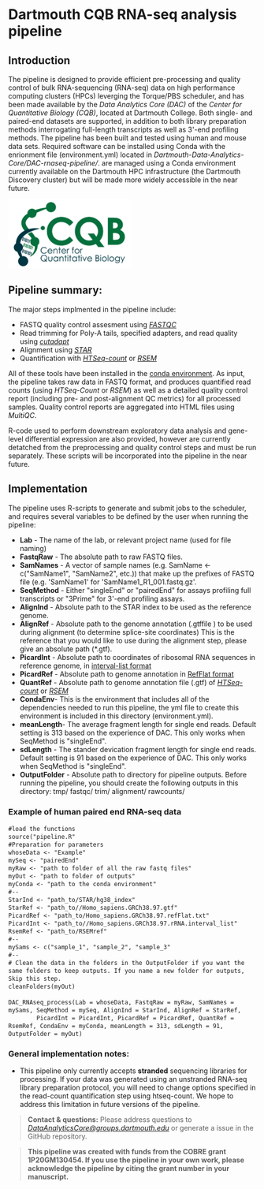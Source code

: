 # Dartmouth CQB RNA-seq analysis pipeline

## Introduction 
The pipeline is designed to provide efficient pre-processing and quality control of bulk RNA-sequencing (RNA-seq) data on high performance computing clusters (HPCs) leverging the Torque/PBS scheduler, and has been made available by the *Data Analytics Core (DAC)* of the *Center for Quantitative Biology (CQB)*, located at Dartmouth College. Both single- and paired-end datasets are supported, in addition to both library preparation methods interrogating full-length transcripts as well as 3'-end profiling methods. The pipeline has been built and tested using human and mouse data sets. Required software can be installed using Conda with the enrionment file (environment.yml) located in *Dartmouth-Data-Analytics-Core/DAC-rnaseq-pipeline/*. are managed using a Conda environment currently available on the Dartmouth HPC infrastructure (the Dartmouth Discovery cluster) but will be made more widely accessible in the near future. 

<img src="logo.jpg" width="250" height="140" >

## Pipeline summary:
The major steps implmented in the pipeline include: 

- FASTQ quality control assesment using [*FASTQC*](https://www.bioinformatics.babraham.ac.uk/projects/fastqc/)
- Read trimming for Poly-A tails, specified adapters, and read quality using [*cutadapt*](https://cutadapt.readthedocs.io/en/stable/)
- Alignment using [*STAR*](https://github.com/alexdobin/STAR)
- Quantification with [*HTSeq-count*](https://htseq.readthedocs.io/en/release_0.11.1/count.html) or [*RSEM*](https://deweylab.github.io/RSEM/)

All of these tools have been installed in the [conda environment](https://docs.conda.io/en/latest/). As input, the pipeline takes raw data in FASTQ format, and produces quantified read counts (using *HTSeq-Count* or *RSEM*) as well as a detailed quality control report (including pre- and post-alignment QC metrics) for all processed samples. Quality control reports are aggregated into HTML files using *MultiQC*. 

R-code used to perform downstream exploratory data analysis and gene-level differential expression are also provided, however are currently detatched from the preprocessing and quality control steps and must be run separately. These scripts will be incorporated into the pipeline in the near future. 

## Implementation
The pipeline uses R-scripts to generate and submit jobs to the scheduler, and requires several variables to be defined by the user when running the pipeline: 

* **Lab** - The name of the lab, or relevant project name (used for file naming)
* **FastqRaw** - The absolute path to raw FASTQ files.
* **SamNames** - A vector of sample names (e.g. SamName <- c("SamName1", "SamName2", etc.)) that make up the prefixes of FASTQ file (e.g. 'SamName1' for 'SamName1_R1_001.fastq.gz'.
* **SeqMethod** - Either "singleEnd" or "pairedEnd" for assays profiling full transcripts or "3Prime" for 3'-end profiling assays. 
* **AlignInd** - Absolute path to the STAR index to be used as the reference genome. 
* **AlignRef** - Absolute path to the genome annotation (.gtffile ) to be used during alignment (to determine splice-site coordinates)
This is the reference that you would like to use during the alignment step, please give an absolute path (*.gtf).
* **PicardInt** - Absolute path to coordinates of ribosomal RNA sequences in reference genome, in [interval-list format](https://gatk.broadinstitute.org/hc/en-us/articles/360035531852-Intervals-and-interval-lists)
* **PicardRef** - Absolute path to genome annotation in [RefFlat format](https://gatk.broadinstitute.org/hc/en-us/articles/360040509431-CollectRnaSeqMetrics-Picard-)
* **QuantRef** - Absolute path to genome annotation file (.gtf) of [*HTSeq-count*](https://htseq.readthedocs.io/en/release_0.11.1/count.html) or [*RSEM*](https://deweylab.github.io/RSEM/)
* **CondaEnv**- This is the environment that includes all of the dependencies needed to run this pipeline, the yml file to create this environment is included in this directory (environment.yml).
* **meanLength**- The average fragment length for single end reads. Default setting is 313 based on the experience of DAC. This only works when SeqMethod is "singleEnd". 
* **sdLength** - The stander devication fragment length for single end reads. Default setting is 91 based on the experience of DAC. This only works when SeqMethod is "singleEnd".
* **OutputFolder** - Absolute path to directory for pipeline outputs. Before running the pipeline, you should create the following outputs in this directory:
tmp/
fastqc/
trim/
alignment/
rawcounts/

### Example of human paired end RNA-seq data 
```{r}
#load the functions
source("pipeline.R"
#Preparation for parameters 
whoseData <- "Example"
mySeq <- "pairedEnd"
myRaw <- "path to folder of all the raw fastq files"
myOut <- "path to folder of outputs"
myConda <- "path to the conda environment"
#--
StarInd <- "path_to/STAR/hg38_index"
StarRef <- "path_to//Homo_sapiens.GRCh38.97.gtf"
PicardRef <- "path_to/Homo_sapiens.GRCh38.97.refFlat.txt"
PicardInt <- "path_to//Homo_sapiens.GRCh38.97.rRNA.interval_list"
RsemRef <- "path_to/RSEMref"
#--
mySams <- c("sample_1", "sample_2", "sample_3"
#--
# Clean the data in the folders in the OutputFolder if you want the same folders to keep outputs. If you name a new folder for outputs, Skip this step. 
cleanFolders(myOut)

DAC_RNAseq_process(Lab = whoseData, FastqRaw = myRaw, SamNames = mySams, SeqMethod = mySeq, AlignInd = StarInd, AlignRef = StarRef, 
		PicardInt = PicardInt, PicardRef = PicardRef, QuantRef = RsemRef, CondaEnv = myConda, meanLength = 313, sdLength = 91, OutputFolder = myOut)
```
### General implementation notes: 
* This pipeline only currently accepts **stranded** sequencing libraries for processing. If your data was generated using an unstranded RNA-seq library preparation protocol, you will need to change options specified in the read-count quantification step using htseq-count. We hope to address this limitation in future versions of the pipeline. 

> **Contact & questions:** 
> Please address questions to *DataAnalyticsCore@groups.dartmouth.edu* or generate a issue in the GitHub repository. 

> **This pipeline was created with funds from the COBRE grant **1P20GM130454**. 
> If you use the pipeline in your own work, please acknowledge the pipeline by citing the grant number in your manuscript.**

